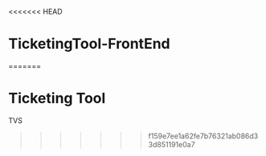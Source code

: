 <<<<<<< HEAD
# TicketingTool-FrontEnd
=======
# Ticketing Tool
 TVS


>>>>>>> f159e7ee1a62fe7b76321ab086d33d851191e0a7
